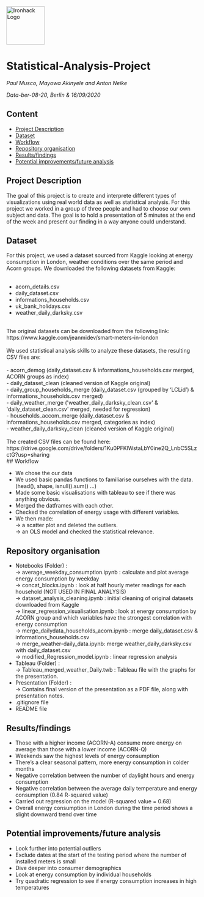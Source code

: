 <img src="https://bit.ly/2VnXWr2" alt="Ironhack Logo" width="100"/>

# Statistical-Analysis-Project
*Paul Musco, Mayowa Akinyele and Anton Neike*

*Data-ber-08-20, Berlin & 16/09/2020*

## Content
- [Project Description](#project-description)
- [Dataset](#dataset)
- [Workflow](#workflow)
- [Repository organisation](#repository-organisation)
- [Results/findings](#results-findings)
- [Potential improvements/future analysis](#potential-improvements-future-analysis)

## Project Description

The goal of this project is to create and interprete different types of visualizations using real world data as well as statistical analysis. For this project we worked in a group of three people and had to choose our own subject and data. The goal is to hold a presentation of 5 minutes at the end of the week and present our finding in a way anyone could understand.

## Dataset

For this project, we used a dataset sourced from Kaggle looking at energy consumption in London, weather conditions over the same period and Acorn groups. We downloaded the following datasets from Kaggle:<br>
<br>
- acorn_details.csv<br>
- daily_dataset.csv<br>
- informations_households.csv<br>
- uk_bank_holidays.csv<br>
- weather_daily_darksky.csv<br>
<br>
The original datasets can be downloaded from the following link: https://www.kaggle.com/jeanmidev/smart-meters-in-london<br>
<br>
We used statistical analysis skills to analyze these datasets, the resulting CSV files are:<br>
<br>
- acorn_demog (daily_dataset.csv & informations_households.csv merged, ACORN groups as index)<br>
- daily_dataset_clean (cleaned version of Kaggle original)<br>
- daily_group_households_merge (daily_dataset.csv (grouped by ‘LCLid’) & informations_households.csv merged)<br>
- daily_weather_merge ('weather_daily_darksky_clean.csv' & 'daily_dataset_clean.csv' merged, needed for regression)<br>
- households_accom_merge (daily_dataset.csv & informations_households.csv merged, categories as index)<br>
- weather_daily_darksky_clean (cleaned version of Kaggle original)<br>
<br>
The created CSV files can be found here: https://drive.google.com/drive/folders/1Ku0PFKlWstaLbY0ine2Q_LnbC5SLzctG?usp=sharing
<br>
## Workflow

- We chose the our data<br>
- We used basic pandas functions to familiarise ourselves with the data. (head(), shape, isnull().sum() ...)<br>
- Made some basic visualisations with tableau to see if there was anything obvious.<br>
- Merged the datframes with each other.<br>
- Checked the correlation of energy usage with different variables.<br>
- We then made:<br> 
-> a scatter plot and deleted the outliers.<br>
-> an OLS model and checked the statistical relevance.<br>

## Repository organisation

- Notebooks (Folder) :<br>
-> average_weekday_consumption.ipynb : calculate and plot average energy consumption by weekday<br>
-> concat_blocks.ipynb : look at half hourly meter readings for each household (NOT USED IN FINAL ANALYSIS)<br>
-> dataset_analysis_cleaning.ipynb : initial cleaning of original datasets downloaded from Kaggle<br>
-> linear_regression_visualisation.ipynb : look at energy consumption by ACORN group and which variables have the strongest correlation with energy consumption<br>
-> merge_dailydata_households_acorn.ipynb : merge daily_dataset.csv & informations_households.csv<br>
-> merge_weather-daily_data.ipynb: merge weather_daily_darksky.csv with daily_dataset.csv<br>
-> modified_Regression_model.ipynb : linear regression analysis<br>
- Tableau (Folder) :<br>
-> Tableau_merged_weather_Daily.twb : Tableau file with the graphs for the presentation.
- Presentation (Folder) :<br>
-> Contains final version of the presentation as a PDF file, along with presentation notes.<br>
- .gitignore file<br>
- README file<br>

## Results/findings

- Those with a higher income (ACORN-A) consume more energy on average than those with a lower income (ACORN-Q)
- Weekends saw the highest levels of energy consumption
- There’s a clear seasonal pattern, more energy consumption in colder months
- Negative correlation between the number of daylight hours and energy consumption
- Negative correlation between the average daily temperature and energy consumption (0.84 R-squared value)
- Carried out regression on the model (R-squared value = 0.68)
- Overall energy consumption in London during the time period shows a slight downward trend over time

## Potential improvements/future analysis

- Look further into potential outliers
- Exclude dates at the start of the testing period where the number of installed meters is small
- Dive deeper into consumer demographics
- Look at energy consumption by individual households
- Try quadratic regression to see if energy consumption increases in high temperatures
